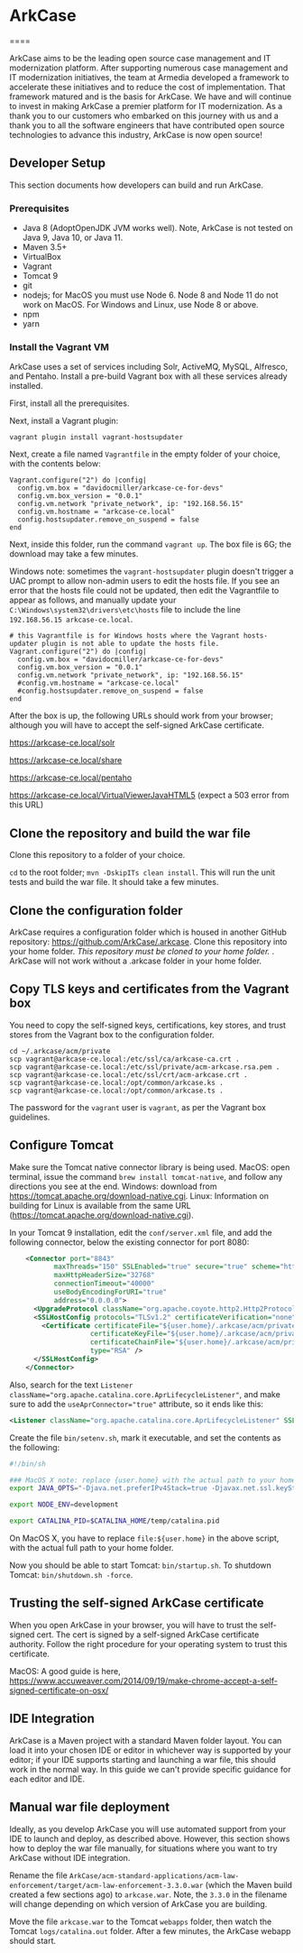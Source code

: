 # ArkCase
====

ArkCase aims to be the leading open source case management and IT modernization platform. After supporting numerous case management and IT modernization initiatives, the team at Armedia developed a framework to accelerate these initiatives and to reduce the cost of implementation.  That framework matured and is the basis for ArkCase.  We have and will continue to invest in making ArkCase a premier platform for IT modernization.  As a thank you to our customers who embarked on this journey with us and a thank you to all the software engineers that have contributed open source technologies to advance this industry, ArkCase is now open source!

## Developer Setup
This section documents how developers can build and run ArkCase.

### Prerequisites
* Java 8 (AdoptOpenJDK JVM works well).  Note, ArkCase is not tested on Java 9, Java 10, or Java 11.
* Maven 3.5+
* VirtualBox
* Vagrant
* Tomcat 9
* git
* nodejs; for MacOS you must use Node 6.  Node 8 and Node 11 do not work on MacOS.  For Windows and Linux, use Node 8 or above.
* npm 
* yarn

### Install the Vagrant VM
ArkCase uses a set of services including Solr, ActiveMQ, MySQL, Alfresco, and Pentaho.  Install a pre-build Vagrant box with all these services already installed.

First, install all the prerequisites.

Next, install a Vagrant plugin:

```
vagrant plugin install vagrant-hostsupdater
```

Next, create a file named `Vagrantfile` in the empty folder of your choice, with the contents below:
```
Vagrant.configure("2") do |config|
  config.vm.box = "davidocmiller/arkcase-ce-for-devs"
  config.vm.box_version = "0.0.1"
  config.vm.network "private_network", ip: "192.168.56.15"
  config.vm.hostname = "arkcase-ce.local"
  config.hostsupdater.remove_on_suspend = false
end
```

Next, inside this folder, run the command `vagrant up`.  The box file is 6G; the download may take a few minutes.

Windows note: sometimes the `vagrant-hostsupdater` plugin doesn't trigger a UAC prompt to allow non-admin users to edit the hosts file.  If you see an error that the hosts file could not be updated, then edit the Vagrantfile to appear as follows, and manually update your `C:\Windows\system32\drivers\etc\hosts` file to include the line `192.168.56.15 arkcase-ce.local`.

```
# this Vagrantfile is for Windows hosts where the Vagrant hosts-updater plugin is not able to update the hosts file.
Vagrant.configure("2") do |config|
  config.vm.box = "davidocmiller/arkcase-ce-for-devs"
  config.vm.box_version = "0.0.1"
  config.vm.network "private_network", ip: "192.168.56.15"
  #config.vm.hostname = "arkcase-ce.local"
  #config.hostsupdater.remove_on_suspend = false
end
```

After the box is up, the following URLs should work from your browser; although you will have to accept the self-signed ArkCase certificate.

https://arkcase-ce.local/solr

https://arkcase-ce.local/share

https://arkcase-ce.local/pentaho

https://arkcase-ce.local/VirtualViewerJavaHTML5 (expect a 503 error from this URL)

## Clone the repository and build the war file

Clone this repository to a folder of your choice.

`cd` to the root folder; `mvn -DskipITs clean install`.  This will run the unit tests and build the war file.  It should take a few minutes.

## Clone the configuration folder

ArkCase requires a configuration folder which is housed in another GitHub repository: https://github.com/ArkCase/.arkcase.  Clone this repository into your home folder.  *This repository must be cloned to your home folder.* . ArkCase will not work without a .arkcase folder in your home folder.

## Copy TLS keys and certificates from the Vagrant box

You need to copy the self-signed keys, certifications, key stores, and trust stores from the Vagrant box to the configuration folder.

```
cd ~/.arkcase/acm/private
scp vagrant@arkcase-ce.local:/etc/ssl/ca/arkcase-ca.crt .
scp vagrant@arkcase-ce.local:/etc/ssl/private/acm-arkcase.rsa.pem .
scp vagrant@arkcase-ce.local:/etc/ssl/crt/acm-arkcase.crt .
scp vagrant@arkcase-ce.local:/opt/common/arkcase.ks .
scp vagrant@arkcase-ce.local:/opt/common/arkcase.ts .
```

The password for the `vagrant` user is `vagrant`, as per the Vagrant box guidelines.

## Configure Tomcat

Make sure the Tomcat native connector library is being used.  MacOS: open terminal, issue the command `brew install tomcat-native`, and follow any directions you see at the end.  Windows: download from https://tomcat.apache.org/download-native.cgi.  Linux: Information on building for Linux is available from the same URL (https://tomcat.apache.org/download-native.cgi).

In your Tomcat 9 installation, edit the `conf/server.xml` file, and add the following connector, below the existing connector for port 8080:

```xml
    <Connector port="8843"
           maxThreads="150" SSLEnabled="true" secure="true" scheme="https"
           maxHttpHeaderSize="32768"
           connectionTimeout="40000"
           useBodyEncodingForURI="true"
           address="0.0.0.0">
      <UpgradeProtocol className="org.apache.coyote.http2.Http2Protocol" />
      <SSLHostConfig protocols="TLSv1.2" certificateVerification="none">
        <Certificate certificateFile="${user.home}/.arkcase/acm/private/acm-arkcase.crt"
                    certificateKeyFile="${user.home}/.arkcase/acm/private/acm-arkcase.rsa.pem"
                    certificateChainFile="${user.home}/.arkcase/acm/private/arkcase-ca.crt"
                    type="RSA" />
      </SSLHostConfig>
    </Connector>
```
Also, search for the text `Listener className="org.apache.catalina.core.AprLifecycleListener"`, and make sure to add the `useAprConnector="true"` attribute, so it ends like this:

```xml
<Listener className="org.apache.catalina.core.AprLifecycleListener" SSLEngine="on" useAprConnector="true"/>
``` 

Create the file `bin/setenv.sh`, mark it executable, and set the contents as the following:

```bash
#!/bin/sh

### MacOS X note: replace {user.home} with the actual path to your home folder, e.g. /Users/dmiller
export JAVA_OPTS="-Djava.net.preferIPv4Stack=true -Djavax.net.ssl.keyStorePassword=password -Djavax.net.ssl.trustStorePassword=password -Djavax.net.ssl.keyStore=${user.home}/.arkcase/acm/private/arkcase.ks -Djavax.net.ssl.trustStore=${user.home}/.arkcase/acm/private/arkcase.ts -Dspring.profiles.active=ldap -Xms1024M -Xmx1024M"

export NODE_ENV=development

export CATALINA_PID=$CATALINA_HOME/temp/catalina.pid
```
On MacOS X, you have to replace `file:${user.home}` in the above script, with the actual full path to your home folder.

Now you should be able to start Tomcat: `bin/startup.sh`.  To shutdown Tomcat: `bin/shutdown.sh -force`.

## Trusting the self-signed ArkCase certificate

When you open ArkCase in your browser, you will have to trust the self-signed cert.  The cert is signed by a self-signed ArkCase certificate authority.  Follow the right procedure for your operating system to trust this certificate.

MacOS: A good guide is here, https://www.accuweaver.com/2014/09/19/make-chrome-accept-a-self-signed-certificate-on-osx/

## IDE Integration

ArkCase is a Maven project with a standard Maven folder layout.  You can load it into your chosen IDE or editor in whichever way is supported by your editor; if your IDE supports starting and launching a war file, this should work in the normal way.  In this guide we can't provide specific guidance for each editor and IDE.

## Manual war file deployment

Ideally, as you develop ArkCase you will use automated support from your IDE to launch and deploy, as described above.  However, this section shows how to deploy the war file manually, for situations where you want to try ArkCase without IDE integration.

Rename the file `ArkCase/acm-standard-applications/acm-law-enforcement/target/acm-law-enforcement-3.3.0.war` (which the Maven build created a few sections ago) to `arkcase.war`.  Note, the `3.3.0` in the filename will change depending on which version of ArkCase you are building.

Move the file `arkcase.war` to the Tomcat `webapps` folder, then watch the Tomcat `logs/catalina.out` folder.  After a few minutes, the ArkCase webapp should start.
